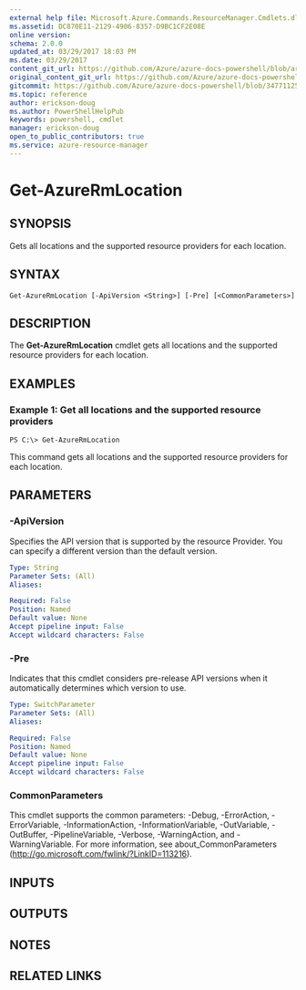 ```yaml
---
external help file: Microsoft.Azure.Commands.ResourceManager.Cmdlets.dll-Help.xml
ms.assetid: DC870E11-2129-4906-8357-D9BC1CF2E08E
online version:
schema: 2.0.0
updated_at: 03/29/2017 18:03 PM
ms.date: 03/29/2017
content_git_url: https://github.com/Azure/azure-docs-powershell/blob/armsql/azureps-cmdlets-docs/ResourceManager/AzureRM.Resources/v3.7.0/Get-AzureRmLocation.md
original_content_git_url: https://github.com/Azure/azure-docs-powershell/blob/armsql/azureps-cmdlets-docs/ResourceManager/AzureRM.Resources/v3.7.0/Get-AzureRmLocation.md
gitcommit: https://github.com/Azure/azure-docs-powershell/blob/347711259e2d6b4ccc2563e0a8c9e46b2fe2b824
ms.topic: reference
author: erickson-doug
ms.author: PowerShellHelpPub
keywords: powershell, cmdlet
manager: erickson-doug
open_to_public_contributors: true
ms.service: azure-resource-manager
---
```


# Get-AzureRmLocation

## SYNOPSIS
Gets all locations and the supported resource providers for each location.

## SYNTAX

```
Get-AzureRmLocation [-ApiVersion <String>] [-Pre] [<CommonParameters>]
```

## DESCRIPTION
The **Get-AzureRmLocation** cmdlet gets all locations and the supported resource providers for each location.

## EXAMPLES

### Example 1: Get all locations and the supported resource providers
```
PS C:\> Get-AzureRmLocation
```

This command gets all locations and the supported resource providers for each location.

## PARAMETERS

### -ApiVersion
Specifies the API version that is supported by the resource Provider.
You can specify a different version than the default version.

```yaml
Type: String
Parameter Sets: (All)
Aliases: 

Required: False
Position: Named
Default value: None
Accept pipeline input: False
Accept wildcard characters: False
```

### -Pre
Indicates that this cmdlet considers pre-release API versions when it automatically determines which version to use.

```yaml
Type: SwitchParameter
Parameter Sets: (All)
Aliases: 

Required: False
Position: Named
Default value: None
Accept pipeline input: False
Accept wildcard characters: False
```

### CommonParameters
This cmdlet supports the common parameters: -Debug, -ErrorAction, -ErrorVariable, -InformationAction, -InformationVariable, -OutVariable, -OutBuffer, -PipelineVariable, -Verbose, -WarningAction, and -WarningVariable. For more information, see about_CommonParameters (http://go.microsoft.com/fwlink/?LinkID=113216).

## INPUTS

## OUTPUTS

## NOTES

## RELATED LINKS

